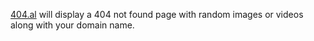 [404.al](https://404.al) will display a 404 not found page with random images or videos along with your domain name.
